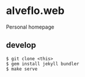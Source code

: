 # alveflo.web
Personal homepage

## develop
```
$ git clone <this>
$ gem install jekyll bundler
$ make serve 
```
